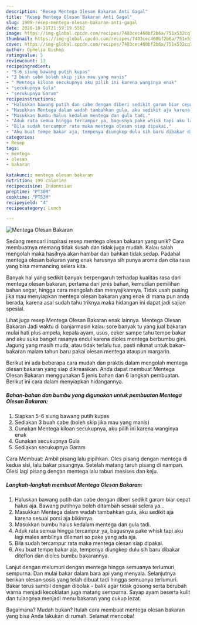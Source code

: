 ```yaml
---
description: "Resep Mentega Olesan Bakaran Anti Gagal"
title: "Resep Mentega Olesan Bakaran Anti Gagal"
slug: 1909-resep-mentega-olesan-bakaran-anti-gagal
date: 2020-10-21T21:59:19.556Z
image: https://img-global.cpcdn.com/recipes/7403cec460bf2b6a/751x532cq70/mentega-olesan-bakaran-foto-resep-utama.jpg
thumbnail: https://img-global.cpcdn.com/recipes/7403cec460bf2b6a/751x532cq70/mentega-olesan-bakaran-foto-resep-utama.jpg
cover: https://img-global.cpcdn.com/recipes/7403cec460bf2b6a/751x532cq70/mentega-olesan-bakaran-foto-resep-utama.jpg
author: Ophelia Bishop
ratingvalue: 5
reviewcount: 13
recipeingredient:
- "5-6 siung bawang putih kupas"
- "3 buah cabe boleh skip jika mau yang manis"
- " Mentega kiloan secukupnya aku pilih ini karena wanginya enak"
- "secukupnya Gula"
- "secukupnya Garam"
recipeinstructions:
- "Haluskan bawang putih dan cabe dengan diberi sedikit garam biar cepat halus aja. Bawang putihnya boleh ditambah sesuai selera ya..."
- "Masukkan Mentega dalam wadah tambahkan gula, aku sedikit aja karena sesuai porsi aja bikinnya."
- "Masukkan bumbu halus kedalam mentega dan gula tadi."
- "Aduk rata semua hingga tercampur ya, bagusnya pake whisk tapi aku lagi males ambilnya dilemari so pake yang ada aja."
- "Bila sudah tercampur rata maka mentega olesan siap dipakai."
- "Aku buat tempe bakar aja, tempenya diungkep dulu sih baru dibakar diteflon dan dioles bumbu bakarannya."
categories:
- Resep
tags:
- mentega
- olesan
- bakaran

katakunci: mentega olesan bakaran 
nutrition: 199 calories
recipecuisine: Indonesian
preptime: "PT30M"
cooktime: "PT53M"
recipeyield: "4"
recipecategory: Lunch

---
```



![Mentega Olesan Bakaran](https://img-global.cpcdn.com/recipes/7403cec460bf2b6a/751x532cq70/mentega-olesan-bakaran-foto-resep-utama.jpg)

Sedang mencari inspirasi resep mentega olesan bakaran yang unik? Cara membuatnya memang tidak susah dan tidak juga mudah. Kalau salah mengolah maka hasilnya akan hambar dan bahkan tidak sedap. Padahal mentega olesan bakaran yang enak harusnya sih punya aroma dan cita rasa yang bisa memancing selera kita.

Banyak hal yang sedikit banyak berpengaruh terhadap kualitas rasa dari mentega olesan bakaran, pertama dari jenis bahan, kemudian pemilihan bahan segar, hingga cara mengolah dan menyajikannya. Tidak usah pusing jika mau menyiapkan mentega olesan bakaran yang enak di mana pun anda berada, karena asal sudah tahu triknya maka hidangan ini dapat jadi sajian spesial.

Lihat juga resep Mentega Olesan Bakaran enak lainnya. Mentega Olesan Bakaran Jadi waktu di banjarmasin kalau sore banyak tu yang jual bakaran mulai hati plus ampela, kepala ayam, usus, ceker sampe tahu tempe bakar and aku suka banget rasanya endul karena dioles mentega berbumbu gini. Jagung yang masih muda, atau tidak terlalu tua, pasti nikmat untuk bakar-bakaran malam tahun baru pakai olesan mentega ataupun margarin.


Berikut ini ada beberapa cara mudah dan praktis dalam mengolah mentega olesan bakaran yang siap dikreasikan. Anda dapat membuat Mentega Olesan Bakaran menggunakan 5 jenis bahan dan 6 langkah pembuatan. Berikut ini cara dalam menyiapkan hidangannya.

<!--inarticleads1-->

##### Bahan-bahan dan bumbu yang digunakan untuk pembuatan Mentega Olesan Bakaran:

1. Siapkan 5-6 siung bawang putih kupas
1. Sediakan 3 buah cabe (boleh skip jika mau yang manis)
1. Gunakan  Mentega kiloan secukupnya, aku pilih ini karena wanginya enak
1. Gunakan secukupnya Gula
1. Sediakan secukupnya Garam


Cara Membuat: Ambil pisang lalu pipihkan. Oles pisang dengan mentega di kedua sisi, lalu bakar pisangnya. Setelah matang taruh pisang di nampan. Olesi lagi pisang dengan mentega lalu taburi mesises dan keju. 

<!--inarticleads2-->

##### Langkah-langkah membuat Mentega Olesan Bakaran:

1. Haluskan bawang putih dan cabe dengan diberi sedikit garam biar cepat halus aja. Bawang putihnya boleh ditambah sesuai selera ya...
1. Masukkan Mentega dalam wadah tambahkan gula, aku sedikit aja karena sesuai porsi aja bikinnya.
1. Masukkan bumbu halus kedalam mentega dan gula tadi.
1. Aduk rata semua hingga tercampur ya, bagusnya pake whisk tapi aku lagi males ambilnya dilemari so pake yang ada aja.
1. Bila sudah tercampur rata maka mentega olesan siap dipakai.
1. Aku buat tempe bakar aja, tempenya diungkep dulu sih baru dibakar diteflon dan dioles bumbu bakarannya.


Lanjut dengan melumuri dengan mentega hingga semuanya terlumuri sempurna. Dan mulai bakar dalam bara api yang menyala. Selanjutnya berikan olesan sosis yang telah dibuat tadi hingga semuanya terlumuri. Bakar terus sambil dengan dibolak - balik agar tidak gosong serta berubah warna menjadi kecoklatan juga matang sempurna. Sayap ayam beserta kulit dan tulangnya menjadi menu bakaran yang cukup lezat. 

Bagaimana? Mudah bukan? Itulah cara membuat mentega olesan bakaran yang bisa Anda lakukan di rumah. Selamat mencoba!
